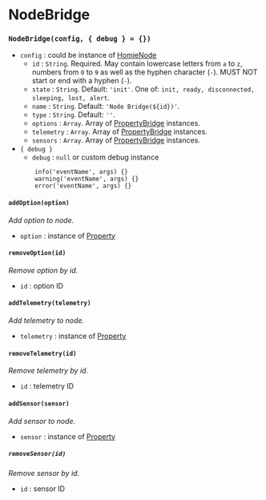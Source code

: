 # NodeBridge

### `NodeBridge(config, { debug } = {})`
* `config` : could be instance of [HomieNode](../../Node/README.md)
    * `id` : `String`. Required. May contain lowercase letters from `a` to `z`, numbers from `0` to `9` as well as the hyphen character (`-`). MUST NOT start or end with a hyphen (`-`).
    * `state` : `String`. Default: `'init'`. One of: `init, ready, disconnected, sleeping, lost, alert`.
    * `name`  : `String`. Default: `'Node Bridge(${id})'`.
    * `type` : `String`. Default: `''`.
    * `options` : `Array`. Array of [PropertyBridge](../Property/README.md) instances.
    * `telemetry` : `Array`. Array of [PropertyBridge](../Property/README.md) instances.
    * `sensors` : `Array`. Array of [PropertyBridge](../Property/README.md) instances.
* `{ debug }`
    * `debug` : `null` or custom debug instance
    ```
        info('eventName', args) {}
        warning('eventName', args) {}
        error('eventName', args) {}
    ```

#### `addOption(option)`
*Add option to node.*
* `option` : instance of [Property](../Property/README.md)

#### `removeOption(id)`
*Remove option by id.*
* `id` : option ID

#### `addTelemetry(telemetry)`
*Add telemetry to node.*
* `telemetry` : instance of [Property](../Property/README.md)

#### `removeTelemetry(id)`
*Remove telemetry by id.*
* `id` : telemetry ID

#### `addSensor(sensor)`
*Add sensor to node.*
* `sensor` : instance of [Property](../Property/README.md)

##### `removeSensor(id)`
*Remove sensor by id.*
* `id` : sensor ID
